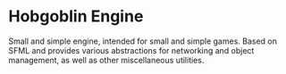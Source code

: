 # Hobgoblin Engine

Small and simple engine, intended for small and simple games. Based on SFML and provides various abstractions for networking and object management, as well as other miscellaneous utilities.
